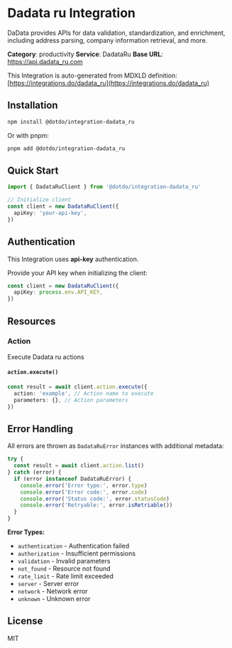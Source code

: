 # Dadata ru Integration

DaData provides APIs for data validation, standardization, and enrichment, including address parsing, company information retrieval, and more.

**Category**: productivity
**Service**: DadataRu
**Base URL**: https://api.dadata_ru.com

This Integration is auto-generated from MDXLD definition: [https://integrations.do/dadata_ru](https://integrations.do/dadata_ru)

## Installation

```bash
npm install @dotdo/integration-dadata_ru
```

Or with pnpm:

```bash
pnpm add @dotdo/integration-dadata_ru
```

## Quick Start

```typescript
import { DadataRuClient } from '@dotdo/integration-dadata_ru'

// Initialize client
const client = new DadataRuClient({
  apiKey: 'your-api-key',
})
```

## Authentication

This Integration uses **api-key** authentication.

Provide your API key when initializing the client:

```typescript
const client = new DadataRuClient({
  apiKey: process.env.API_KEY,
})
```

## Resources

### Action

Execute Dadata ru actions

#### `action.execute()`

```typescript
const result = await client.action.execute({
  action: 'example', // Action name to execute
  parameters: {}, // Action parameters
})
```

## Error Handling

All errors are thrown as `DadataRuError` instances with additional metadata:

```typescript
try {
  const result = await client.action.list()
} catch (error) {
  if (error instanceof DadataRuError) {
    console.error('Error type:', error.type)
    console.error('Error code:', error.code)
    console.error('Status code:', error.statusCode)
    console.error('Retryable:', error.isRetriable())
  }
}
```

**Error Types:**

- `authentication` - Authentication failed
- `authorization` - Insufficient permissions
- `validation` - Invalid parameters
- `not_found` - Resource not found
- `rate_limit` - Rate limit exceeded
- `server` - Server error
- `network` - Network error
- `unknown` - Unknown error

## License

MIT
